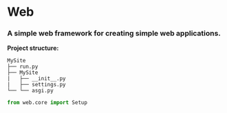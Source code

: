 # **Web**
### A simple web framework for creating simple web applications.  
**Project structure:**  
```
MySite
├── run.py
├── MySite
|   ├── __init__.py
|   ├── settings.py
└── └── asgi.py
```

```python  
from web.core import Setup  
```
